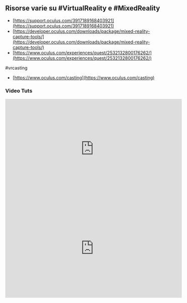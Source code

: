 ## Risorse varie su #VirtualReality e #MixedReality 

- [https://support.oculus.com/3917189168403921](https://support.oculus.com/3917189168403921)
- [https://developer.oculus.com/downloads/package/mixed-reality-capture-tools/](https://developer.oculus.com/downloads/package/mixed-reality-capture-tools/)
- [https://www.oculus.com/experiences/quest/2532132800176262/](https://www.oculus.com/experiences/quest/2532132800176262/)

#vrcasting

- [https://www.oculus.com/casting](https://www.oculus.com/casting)


### Video Tuts

<iframe width="560" height="315" src="https://www.youtube-nocookie.com/embed/jtYxJnvyqtg" title="YouTube video player" frameborder="0" allow="accelerometer; autoplay; clipboard-write; encrypted-media; gyroscope; picture-in-picture" allowfullscreen></iframe>

<iframe width="560" height="315" src="https://www.youtube-nocookie.com/embed/tQnYsWj2ePo" title="YouTube video player" frameborder="0" allow="accelerometer; autoplay; clipboard-write; encrypted-media; gyroscope; picture-in-picture" allowfullscreen></iframe>

